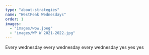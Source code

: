 ```yaml
---
type: "about-strategies"
name: "WestPeak Wednesdays"
order: 1
images:
  - "images/wpw.jpeg"
  - "images/WP W 2021-2022.jpg"
---
```


Every wednesday every wednesday every wednesday yes yes yes
